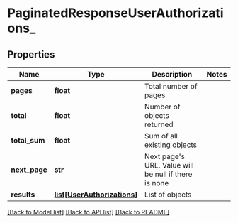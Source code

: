 # PaginatedResponseUserAuthorizations_

## Properties
Name | Type | Description | Notes
------------ | ------------- | ------------- | -------------
**pages** | **float** | Total number of pages | 
**total** | **float** | Number of objects returned | 
**total_sum** | **float** | Sum of all existing objects | 
**next_page** | **str** | Next page&#x27;s URL. Value will be null if there is none | 
**results** | [**list[UserAuthorizations]**](UserAuthorizations.md) | List of objects | 

[[Back to Model list]](../README.md#documentation-for-models) [[Back to API list]](../README.md#documentation-for-api-endpoints) [[Back to README]](../README.md)

